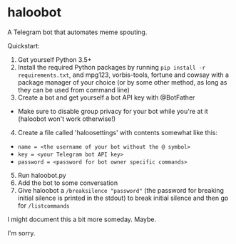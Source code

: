 # haloobot

A Telegram bot that automates meme spouting.

Quickstart:

1. Get yourself Python 3.5+
2. Install the required Python packages by running `pip install -r requirements.txt`, and mpg123, vorbis-tools, fortune and cowsay with a package manager of your choice (or by some other method, as long as they can be used from command line)
3. Create a bot and get yourself a bot API key with @BotFather
  * Make sure to disable group privacy for your bot while you're at it (haloobot won't work otherwise!)
4. Create a file called 'haloosettings' with contents somewhat like this:
  * `name = <the username of your bot without the @ symbol>`
  * `key = <your Telegram bot API key>`
  * `password = <password for bot owner specific commands>`
5. Run haloobot.py
6. Add the bot to some conversation
7. Give haloobot a `/breaksilence "password"`
(the password for breaking initial silence is printed in the stdout)
to break initial silence and then go for `/listcommands`

I might document this a bit more someday. Maybe.

I'm sorry.
